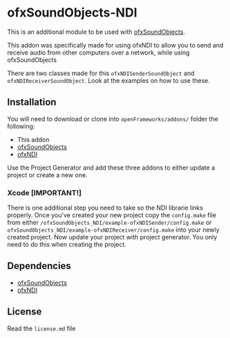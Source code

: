 
# ofxSoundObjects-NDI

This is an additional module to be used with [ofxSoundObjects](https://github.com/roymacdonald/ofxSoundObjects/).

This addon was specifically made for using ofxNDI to allow you to send and receive audio from other computers over a network, while using ofxSoundObjects

There are two classes made for this `ofxNDISenderSoundObject` and `ofxNDIReceiverSoundObject`. Look at the examples on how to use these.

## Installation	
You will need to download or clone into `openFrameworks/addons/` folder the following:

* This addon
* [ofxSoundObjects](https://github.com/roymacdonald/ofxSoundObjects/)
* [ofxNDI](https://github.com/nariakiiwatani/ofxNDI) 

Use the Project Generator and add these three addons to either update a project or create a new one.

### Xcode [IMPORTANT!]
There is one additional step you need to take so the NDI librarie links properly.
Once you've created your new project copy the `config.make` file from either `/ofxSoundObjects_NDI/example-ofxNDISender/config.make` or `ofxSoundObjects_NDI/example-ofxNDIReceiver/config.make` into your newly created project. Now update your project with project generator. You only need to do this when creating the project. 


## Dependencies
* [ofxSoundObjects](https://github.com/roymacdonald/ofxSoundObjects/)
* [ofxNDI](https://github.com/nariakiiwatani/ofxNDI) 


## License
Read the `license.md` file
